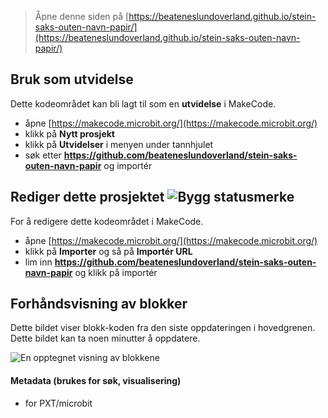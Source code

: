 
> Åpne denne siden på [https://beateneslundoverland.github.io/stein-saks-outen-navn-papir/](https://beateneslundoverland.github.io/stein-saks-outen-navn-papir/)

## Bruk som utvidelse

Dette kodeområdet kan bli lagt til som en **utvidelse** i MakeCode.

* åpne [https://makecode.microbit.org/](https://makecode.microbit.org/)
* klikk på **Nytt prosjekt**
* klikk på **Utvidelser** i menyen under tannhjulet
* søk etter **https://github.com/beateneslundoverland/stein-saks-outen-navn-papir** og importér

## Rediger dette prosjektet ![Bygg statusmerke](https://github.com/beateneslundoverland/stein-saks-outen-navn-papir/workflows/MakeCode/badge.svg)

For å redigere dette kodeområdet i MakeCode.

* åpne [https://makecode.microbit.org/](https://makecode.microbit.org/)
* klikk på **Importer** og så på **Importér URL**
* lim inn **https://github.com/beateneslundoverland/stein-saks-outen-navn-papir** og klikk på importér

## Forhåndsvisning av blokker

Dette bildet viser blokk-koden fra den siste oppdateringen i hovedgrenen.
Dette bildet kan ta noen minutter å oppdatere.

![En opptegnet visning av blokkene](https://github.com/beateneslundoverland/stein-saks-outen-navn-papir/raw/master/.github/makecode/blocks.png)

#### Metadata (brukes for søk, visualisering)

* for PXT/microbit
<script src="https://makecode.com/gh-pages-embed.js"></script><script>makeCodeRender("{{ site.makecode.home_url }}", "{{ site.github.owner_name }}/{{ site.github.repository_name }}");</script>
